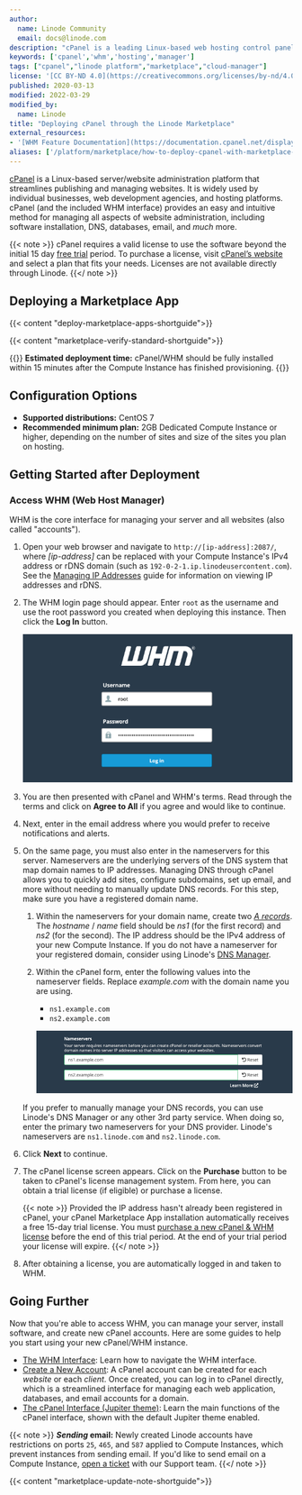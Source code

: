 ```yaml
---
author:
  name: Linode Community
  email: docs@linode.com
description: "cPanel is a leading Linux-based web hosting control panel. Learn how to deploy it using Linode's Marketplace Apps."
keywords: ['cpanel','whm','hosting','manager']
tags: ["cpanel","linode platform","marketplace","cloud-manager"]
license: '[CC BY-ND 4.0](https://creativecommons.org/licenses/by-nd/4.0)'
published: 2020-03-13
modified: 2022-03-29
modified_by:
  name: Linode
title: "Deploying cPanel through the Linode Marketplace"
external_resources:
- '[WHM Feature Documentation](https://documentation.cpanel.net/display/78Docs/WHM+Features+List)'
aliases: ['/platform/marketplace/how-to-deploy-cpanel-with-marketplace-apps/', '/platform/one-click/how-to-deploy-cpanel-with-one-click-apps/','/guides/how-to-deploy-cpanel-with-one-click-apps/','/guides/how-to-deploy-cpanel-with-marketplace-apps/','/guides/cpanel-marketplace-app/']
---
```


[cPanel](https://cpanel.net/products/) is a Linux-based server/website administration platform that streamlines publishing and managing websites. It is widely used by individual businesses, web development agencies, and hosting platforms. cPanel (and the included WHM interface) provides an easy and intuitive method for managing all aspects of website administration, including software installation, DNS, databases, email, and *much* more.

{{< note >}}
cPanel requires a valid license to use the software beyond the initial 15 day [free trial](https://cpanel.net/products/trial/) period. To purchase a license, visit [cPanel’s website](https://cpanel.net/pricing/) and select a plan that fits your needs. Licenses are not available directly through Linode.
{{</ note >}}

## Deploying a Marketplace App

{{< content "deploy-marketplace-apps-shortguide">}}

{{< content "marketplace-verify-standard-shortguide">}}

{{<note>}}
**Estimated deployment time:** cPanel/WHM should be fully installed within 15 minutes after the Compute Instance has finished provisioning.
{{</note>}}

## Configuration Options

- **Supported distributions:** CentOS 7
- **Recommended minimum plan:** 2GB Dedicated Compute Instance or higher, depending on the number of sites and size of the sites you plan on hosting.

## Getting Started after Deployment

### Access WHM (Web Host Manager)

WHM is the core interface for managing your server and all websites (also called "accounts").

1. Open your web browser and navigate to `http://[ip-address]:2087/`, where *[ip-address]* can be replaced with your Compute Instance's IPv4 address or rDNS domain (such as `192-0-2-1.ip.linodeusercontent.com`). See the [Managing IP Addresses](/docs/guides/managing-ip-addresses/) guide for information on viewing IP addresses and rDNS.

1. The WHM login page should appear. Enter `root` as the username and use the root password you created when deploying this instance. Then click the **Log In** button.

    ![Screenshot of the WHM login form](cpanel-whm-login.png)

1. You are then presented with cPanel and WHM's terms. Read through the terms and click on **Agree to All** if you agree and would like to continue.

1. Next, enter in the email address where you would prefer to receive notifications and alerts.

1. On the same page, you must also enter in the nameservers for this server. Nameservers are the underlying servers of the DNS system that map domain names to IP addresses. Managing DNS through cPanel allows you to quickly add sites, configure subdomains, set up email, and more without needing to manually update DNS records. For this step, make sure you have a registered domain name.

    1. Within the nameservers for your domain name, create two [*A records*](/docs/networking/dns/dns-records-an-introduction/#a-and-aaaa). The *hostname* / *name* field should be *ns1* (for the first record) and *ns2* (for the second). The IP address should be the IPv4 address of your new Compute Instance. If you do not have a nameserver for your registered domain, consider using Linode's [DNS Manager](/docs/guides/dns-manager/).

    1. Within the cPanel form, enter the following values into the nameserver fields. Replace *example.com* with the domain name you are using.

        - `ns1.example.com`
        - `ns2.example.com`

        ![Screenshot of the Nameserver fields in cPanel](cpanel-setup-nameservers.png)

    If you prefer to manually manage your DNS records, you can use Linode's DNS Manager or any other 3rd party service. When doing so, enter the primary two nameservers for your DNS provider. Linode's nameservers are `ns1.linode.com` and `ns2.linode.com`.

1. Click **Next** to continue.

1. The cPanel license screen appears. Click on the **Purchase** button to be taken to cPanel's license management system. From here, you can obtain a trial license (if eligible) or purchase a license.

    {{< note >}}
Provided the IP address hasn't already been registered in cPanel, your cPanel Marketplace App installation automatically receives a free 15-day trial license. You must [purchase a new cPanel & WHM license](https://documentation.cpanel.net/display/CKB/How+to+Purchase+a+cPanel+License) before the end of this trial period. At the end of your trial period your license will expire.
    {{</ note >}}

1. After obtaining a license, you are automatically logged in and taken to WHM.

## Going Further

Now that you're able to access WHM, you can manage your server, install software, and create new cPanel accounts. Here are some guides to help you start using your new cPanel/WHM instance.

- [The WHM Interface](https://docs.cpanel.net/whm/the-whm-interface/the-whm-interface/): Learn how to navigate the WHM interface.
- [Create a New Account](https://docs.cpanel.net/whm/account-functions/create-a-new-account/): A cPanel account can be created for each *website* or each *client*. Once created, you can log in to cPanel directly, which is a streamlined interface for managing each web application, databases, and email accounts for a domain.
- [The cPanel Interface (Jupiter theme)](https://docs.cpanel.net/cpanel/the-cpanel-interface/the-cpanel-interface-jupiter/): Learn the main functions of the cPanel interface, shown with the default Jupiter theme enabled.


{{< note >}}
***Sending* email:** Newly created Linode accounts have restrictions on ports `25`, `465`, and `587` applied to Compute Instances, which prevent instances from sending email. If you'd like to send email on a Compute Instance, [open a ticket](https://cloud.linode.com/support/tickets?type=closed&drawerOpen=true) with our Support team.
{{</ note >}}

{{< content "marketplace-update-note-shortguide">}}
